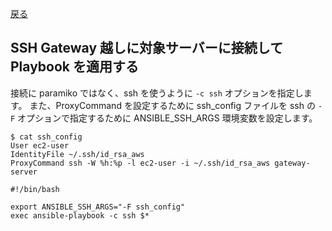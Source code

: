 [戻る](ansible-note)

## SSH Gateway 越しに対象サーバーに接続して Playbook を適用する

接続に paramiko ではなく、ssh を使うように `-c ssh` オプションを指定します。
また、ProxyCommand を設定するために ssh_config ファイルを ssh の `-F` オプションで指定するために ANSIBLE_SSH_ARGS 環境変数を設定します。

```
$ cat ssh_config
User ec2-user
IdentityFile ~/.ssh/id_rsa_aws
ProxyCommand ssh -W %h:%p -l ec2-user -i ~/.ssh/id_rsa_aws gateway-server
```

```
#!/bin/bash

export ANSIBLE_SSH_ARGS="-F ssh_config"
exec ansible-playbook -c ssh $*
```
